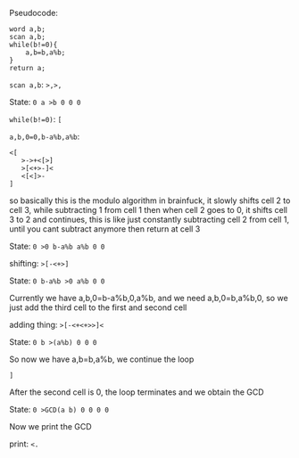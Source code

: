 Pseudocode:
```
word a,b;
scan a,b;
while(b!=0){
    a,b=b,a%b;
}
return a;
```

`scan a,b`: `>,>,`

State: `0 a >b 0 0 0`

`while(b!=0)`: `[`

`a,b,0=0,b-a%b,a%b`:
```
<[
   >->+<[>]
   >[<+>-]<
   <[<]>-
]
```

so basically this is the modulo algorithm in brainfuck, it slowly shifts cell 2 to cell 3, while subtracting 1 from cell 1
then when cell 2 goes to 0, it shifts cell 3 to 2 and continues, this is like just constantly subtracting cell 2 from cell 1, until you cant subtract anymore then return at cell 3

State: `0 >0 b-a%b a%b 0 0`

shifting: `>[-<+>]`

State: `0 b-a%b >0 a%b 0 0`

Currently we have a,b,0=b-a%b,0,a%b, and we need a,b,0=b,a%b,0, so we just add the third cell to the first and second cell

adding thing: `>[-<+<+>>]<`

State: `0 b >(a%b) 0 0 0`

So now we have a,b=b,a%b, we continue the loop

`]`

After the second cell is 0, the loop terminates and we obtain the GCD

State: `0 >GCD(a b) 0 0 0 0`

Now we print the GCD

print: `<.`

